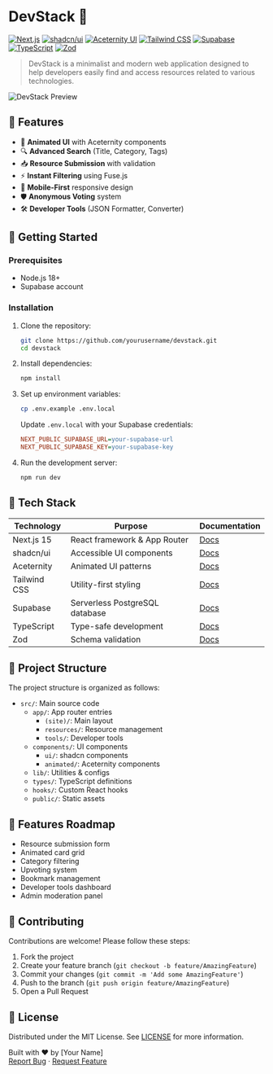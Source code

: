 # DevStack 🚀

[![Next.js](https://img.shields.io/badge/Next.js-15-black?logo=next.js&style=flat)](https://nextjs.org/)
[![shadcn/ui](https://img.shields.io/badge/shadcn/ui-0.6.0-blueviolet?style=flat)](https://ui.shadcn.com)
[![Aceternity UI](https://img.shields.io/badge/Aceternity_UI-0.3.4-ff69b4?style=flat)](https://aceternity.com)
[![Tailwind CSS](https://img.shields.io/badge/Tailwind_CSS-3.3.3-06B6D4?logo=tailwind-css&style=flat)](https://tailwindcss.com)
[![Supabase](https://img.shields.io/badge/Supabase-2.39.0-3FCF8E?logo=supabase&style=flat)](https://supabase.com)
[![TypeScript](https://img.shields.io/badge/TypeScript-5.3.3-3178C6?logo=typescript&style=flat)](https://www.typescriptlang.org/)
[![Zod](https://img.shields.io/badge/Zod-3.22.4-3B82F6?style=flat)](https://zod.dev)

> DevStack is a minimalist and modern web application designed to help developers easily find and access resources related to various technologies.

![DevStack Preview](./public/screenshot.png)

## 📌 Features

- 🎨 **Animated UI** with Aceternity components
- 🔍 **Advanced Search** (Title, Category, Tags)
- 📥 **Resource Submission** with validation
- ⚡ **Instant Filtering** using Fuse.js
- 📱 **Mobile-First** responsive design
- 🛡️ **Anonymous Voting** system
- 🛠️ **Developer Tools** (JSON Formatter, Converter)

## 🚀 Getting Started

### Prerequisites

- Node.js 18+
- Supabase account

### Installation

1. Clone the repository:
    ```bash
    git clone https://github.com/yourusername/devstack.git
    cd devstack
    ```

2. Install dependencies:
    ```bash
    npm install
    ```

3. Set up environment variables:
    ```bash
    cp .env.example .env.local
    ```
    Update `.env.local` with your Supabase credentials:
    ```ini
    NEXT_PUBLIC_SUPABASE_URL=your-supabase-url
    NEXT_PUBLIC_SUPABASE_KEY=your-supabase-key
    ```

4. Run the development server:
    ```bash
    npm run dev
    ```

## 🧩 Tech Stack

| Technology       | Purpose                              | Documentation |
|------------------|--------------------------------------|---------------|
| Next.js 15       | React framework & App Router         | [Docs](https://nextjs.org/docs) |
| shadcn/ui        | Accessible UI components             | [Docs](https://ui.shadcn.com) |
| Aceternity       | Animated UI patterns                 | [Docs](https://aceternity.com) |
| Tailwind CSS     | Utility-first styling                | [Docs](https://tailwindcss.com) |
| Supabase         | Serverless PostgreSQL database       | [Docs](https://supabase.com) |
| TypeScript       | Type-safe development                | [Docs](https://www.typescriptlang.org/docs) |
| Zod              | Schema validation                    | [Docs](https://zod.dev) |

## 📂 Project Structure

The project structure is organized as follows:

- `src/`: Main source code
  - `app/`: App router entries
    - `(site)/`: Main layout
    - `resources/`: Resource management
    - `tools/`: Developer tools
  - `components/`: UI components
    - `ui/`: shadcn components
    - `animated/`: Aceternity components
  - `lib/`: Utilities & configs
  - `types/`: TypeScript definitions
  - `hooks/`: Custom React hooks
  - `public/`: Static assets

## 🌟 Features Roadmap

- Resource submission form
- Animated card grid
- Category filtering
- Upvoting system
- Bookmark management
- Developer tools dashboard
- Admin moderation panel

## 🤝 Contributing

Contributions are welcome! Please follow these steps:

1. Fork the project
2. Create your feature branch (`git checkout -b feature/AmazingFeature`)
3. Commit your changes (`git commit -m 'Add some AmazingFeature'`)
4. Push to the branch (`git push origin feature/AmazingFeature`)
5. Open a Pull Request

## 📄 License

Distributed under the MIT License. See [LICENSE](LICENSE) for more information.

Built with ❤️ by [Your Name]  
[Report Bug](#) · [Request Feature](#)
